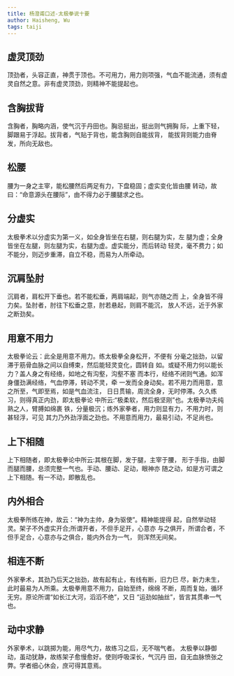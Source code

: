 ```yaml
---
title: 杨澄甫口述-太极拳说十要
author: Haisheng, Wu
tags: taiji
---
```


## 虚灵顶劲
顶劲者，头容正直，神贯于顶也。不可用力，用力则项强，气血不能流通，须有虚灵自然之意。非有虚灵顶劲，则精神不能提起也。

## 含胸拔背
含胸者，胸略内涵，使气沉于丹田也。胸忌挺出，挺出则气拥胸 际，上重下轻，脚跟易于浮起。拔背者，气贴于背也，能含胸则自能拔背， 能拔背则能力由脊发，所向无敌也。

## 松腰
腰为一身之主宰，能松腰然后两足有力，下盘稳固；虚实变化皆由腰 转动，故曰：“命意源头在腰际”，由不得力必于腰腿求之也。

## 分虚实
太极拳术以分虚实为第一义，如全身皆坐在右腿，则右腿为实，左 腿为虚；全身皆坐在左腿，则左腿为实，右腿为虚。虚实能分，而后转动 轻灵，毫不费力；如不能分，则迈步重滞，自立不稳，而易为人所牵动。

## 沉肩坠肘
沉肩者，肩松开下垂也。若不能松垂，两肩端起，则气亦随之而 上，全身皆不得力矣。坠肘者，肘往下松垂之意，肘若悬起，则肩不能沉， 放人不远，近于外家之断劲矣。

## 用意不用力
太极拳论云：此全是用意不用力。练太极拳全身松开，不便有 分毫之拙劲，以留滞于筋骨血脉之间以自缚束，然后能轻灵变化，圆转自 如。或疑不用力何以能长力？盖人身之有经络，如地之有沟壑，沟壑不塞 而本行，经络不闭则气通。如浑身僵劲满经络，气血停滞，转动不灵，牵 一发而全身动矣。若不用力而用意，意之所至，气即至焉，如是气血流注， 日日贯输，周流全身，无时停滞。久久练习，则得真正内劲，即太极拳论 中所云:“极柔软，然后极坚刚”也。太极拳功夫纯熟之人，臂膊如绵裹 铁，分量极沉；练外家拳者，用力则显有力，不用力时，则甚轻浮，可见 其力乃外劲浮面之劲也。不用意而用力，最易引动，不足尚也。

## 上下相随
上下相随者，即太极拳论中所云:其根在脚，发于腿，主宰于腰， 形于手指，由脚而腿而腰，总须完整一气也。手动、腰动、足动，眼神亦 随之动，如是方可谓之上下相随。有一不动，即散乱也。

## 内外相合
太极拳所练在神，故云：“神为主帅，身为驱使”。精神能提得 起，自然举动轻灵。架子不外虚实开合;所谓开者，不但手足开，心意亦 与之俱开，所谓合者，不但手足合，心意亦与之俱合，能内外合为一气， 则浑然无间矣。

## 相连不断
外家拳术，其劲乃后天之拙劲，故有起有止，有线有断，旧力巳 尽，新力未生，此时最易为人所乘。太极拳用意不用力，自始至终，绵绵 不断，周而复始，循环无穷。原论所谓“如长江大河，滔滔不绝”，又日 “运劲如抽丝”，皆言其贯串一气也。

## 动中求静
外家拳术，以跳掷为能，用尽气力，故练习之后，无不喘气者。 太极拳以静御动，虽动犹静，故练架子愈慢愈好。使则呼吸深长，气沉丹 田，自无血脉愤张之弊。学者细心休会，庶可得其意焉。
